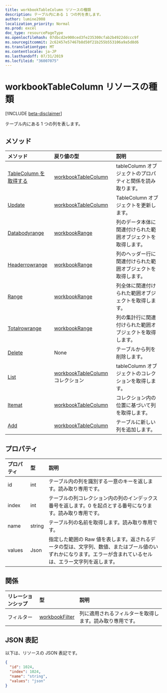 ```yaml
---
title: workbookTableColumn リソースの種類
description: テーブル内にある 1 つの列を表します。
author: lumine2008
localization_priority: Normal
ms.prod: excel
doc_type: resourcePageType
ms.openlocfilehash: 07dbcd2e900ced3fe235300cfab2b4922ddccc9f
ms.sourcegitcommit: 2c62457e57467b8d50f21b255b553106a9a5d8d6
ms.translationtype: MT
ms.contentlocale: ja-JP
ms.lasthandoff: 07/31/2019
ms.locfileid: "36007075"
---
```

# <a name="workbooktablecolumn-resource-type"></a>workbookTableColumn リソースの種類

[!INCLUDE [beta-disclaimer](../../includes/beta-disclaimer.md)]

テーブル内にある 1 つの列を表します。


## <a name="methods"></a>メソッド

| メソッド           | 戻り値の型    |説明|
|:---------------|:--------|:----------|
|[TableColumn を取得する](../api/tablecolumn-get.md) | [workbookTableColumn](workbooktablecolumn.md) |tableColumn オブジェクトのプロパティと関係を読み取ります。|
|[Update](../api/tablecolumn-update.md) | [workbookTableColumn](workbooktablecolumn.md) |TableColumn オブジェクトを更新します。 |
|[Databodyrange](../api/tablecolumn-databodyrange.md)|[workbookRange](workbookrange.md)|列のデータ本体に関連付けられた範囲オブジェクトを取得します。|
|[Headerrowrange](../api/tablecolumn-headerrowrange.md)|[workbookRange](workbookrange.md)|列のヘッダー行に関連付けられた範囲オブジェクトを取得します。|
|[Range](../api/tablecolumn-range.md)|[workbookRange](workbookrange.md)|列全体に関連付けられた範囲オブジェクトを取得します。|
|[Totalrowrange](../api/tablecolumn-totalrowrange.md)|[workbookRange](workbookrange.md)|列の集計行に関連付けられた範囲オブジェクトを取得します。|
|[Delete](../api/tablecolumn-delete.md)|None|テーブルから列を削除します。|
|[List](../api/tablecolumn-list.md) | [workbookTableColumn](workbooktablecolumn.md)コレクション |tableColumn オブジェクトのコレクションを取得します。 |
|[Itemat](../api/tablecolumncollection-itemat.md)|[workbookTableColumn](workbooktablecolumn.md)|コレクション内の位置に基づいて列を取得します。|
|[Add](../api/tablecolumncollection-add.md)|[workbookTableColumn](workbooktablecolumn.md)|テーブルに新しい列を追加します。|

## <a name="properties"></a>プロパティ
| プロパティ     | 型   |説明|
|:---------------|:--------|:----------|
|id|int|テーブル内の列を識別する一意のキーを返します。読み取り専用です。|
|index|int|テーブルの列コレクション内の列のインデックス番号を返します。0 を起点とする番号になります。読み取り専用です。|
|name|string|テーブル列の名前を取得します。読み取り専用です。|
|values|Json|指定した範囲の Raw 値を表します。返されるデータの型は、文字列、数値、またはブール値のいずれかになります。エラーが含まれているセルは、エラー文字列を返します。|

## <a name="relationships"></a>関係
| リレーションシップ | 型   |説明|
|:---------------|:--------|:----------|
|フィルター|[workbookFilter](workbookfilter.md)|列に適用されるフィルターを取得します。読み取り専用です。|

## <a name="json-representation"></a>JSON 表記

以下は、リソースの JSON 表記です。

<!-- {
  "blockType": "resource",
  "optionalProperties": [

  ],
  "keyProperty": "id",
  "baseType":"microsoft.graph.entity",
  "@odata.type": "microsoft.graph.workbookTableColumn"
}-->

```json
{
  "id": 1024,
  "index": 1024,
  "name": "string",
  "values": "json"
}

```

<!-- uuid: 8fcb5dbc-d5aa-4681-8e31-b001d5168d79
2015-10-25 14:57:30 UTC -->
<!--
{
  "type": "#page.annotation",
  "description": "TableColumn resource",
  "keywords": "",
  "section": "documentation",
  "tocPath": "",
  "suppressions": []
}
-->
